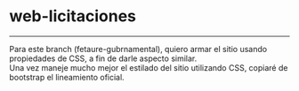 # web-licitaciones
-------------------
Para este branch (fetaure-gubrnamental), quiero armar el sitio usando propiedades de CSS, a fin de darle aspecto similar.  
Una vez maneje mucho mejor el estilado del sitio utilizando CSS, copiaré de bootstrap el lineamiento oficial.
